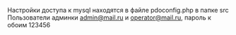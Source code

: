 Настройки доступа к mysql находятся в файле pdoconfig.php в папке src
Пользователи админки admin@mail.ru и operator@mail.ru, пароль к обоим 123456
